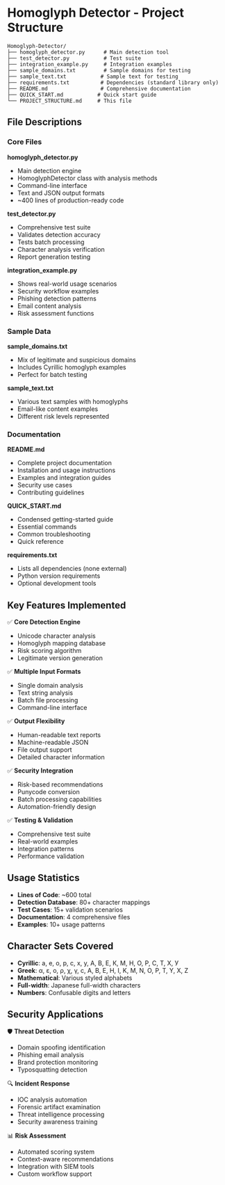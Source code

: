 # Homoglyph Detector - Project Structure

```
Homoglyph-Detector/
├── homoglyph_detector.py      # Main detection tool
├── test_detector.py           # Test suite
├── integration_example.py     # Integration examples
├── sample_domains.txt         # Sample domains for testing
├── sample_text.txt           # Sample text for testing
├── requirements.txt          # Dependencies (standard library only)
├── README.md                 # Comprehensive documentation
├── QUICK_START.md           # Quick start guide
└── PROJECT_STRUCTURE.md     # This file
```

## File Descriptions

### Core Files

**homoglyph_detector.py**
- Main detection engine
- HomoglyphDetector class with analysis methods
- Command-line interface
- Text and JSON output formats
- ~400 lines of production-ready code

**test_detector.py**
- Comprehensive test suite
- Validates detection accuracy
- Tests batch processing
- Character analysis verification
- Report generation testing

**integration_example.py**
- Shows real-world usage scenarios
- Security workflow examples
- Phishing detection patterns
- Email content analysis
- Risk assessment functions

### Sample Data

**sample_domains.txt**
- Mix of legitimate and suspicious domains
- Includes Cyrillic homoglyph examples
- Perfect for batch testing

**sample_text.txt**
- Various text samples with homoglyphs
- Email-like content examples
- Different risk levels represented

### Documentation

**README.md**
- Complete project documentation
- Installation and usage instructions
- Examples and integration guides
- Security use cases
- Contributing guidelines

**QUICK_START.md**
- Condensed getting-started guide
- Essential commands
- Common troubleshooting
- Quick reference

**requirements.txt**
- Lists all dependencies (none external)
- Python version requirements
- Optional development tools

## Key Features Implemented

✅ **Core Detection Engine**
- Unicode character analysis
- Homoglyph mapping database
- Risk scoring algorithm
- Legitimate version generation

✅ **Multiple Input Formats**
- Single domain analysis
- Text string analysis
- Batch file processing
- Command-line interface

✅ **Output Flexibility**
- Human-readable text reports
- Machine-readable JSON
- File output support
- Detailed character information

✅ **Security Integration**
- Risk-based recommendations
- Punycode conversion
- Batch processing capabilities
- Automation-friendly design

✅ **Testing & Validation**
- Comprehensive test suite
- Real-world examples
- Integration patterns
- Performance validation

## Usage Statistics

- **Lines of Code**: ~600 total
- **Detection Database**: 80+ character mappings
- **Test Cases**: 15+ validation scenarios
- **Documentation**: 4 comprehensive files
- **Examples**: 10+ usage patterns

## Character Sets Covered

- **Cyrillic**: а, е, о, р, с, х, у, А, В, Е, К, М, Н, О, Р, С, Т, Х, У
- **Greek**: α, ε, ο, ρ, χ, γ, ϲ, Α, Β, Ε, Η, Ι, Κ, Μ, Ν, Ο, Ρ, Τ, Υ, Χ, Ζ
- **Mathematical**: Various styled alphabets
- **Full-width**: Japanese full-width characters
- **Numbers**: Confusable digits and letters

## Security Applications

🛡️ **Threat Detection**
- Domain spoofing identification
- Phishing email analysis
- Brand protection monitoring
- Typosquatting detection

🔍 **Incident Response**
- IOC analysis automation
- Forensic artifact examination
- Threat intelligence processing
- Security awareness training

📊 **Risk Assessment**
- Automated scoring system
- Context-aware recommendations
- Integration with SIEM tools
- Custom workflow support
